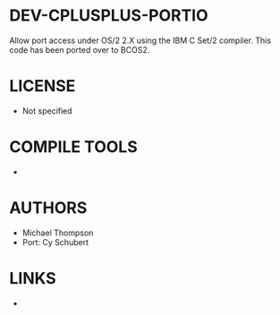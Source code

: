 DEV-CPLUSPLUS-PORTIO
====================

Allow port access under OS/2 2.X using the IBM C Set/2 compiler.  This code has been ported over to BCOS2.


LICENSE
===============
* Not specified

COMPILE TOOLS
===============
* 

AUTHORS
===============
* Michael Thompson
* Port: Cy Schubert

LINKS
===============
* 
